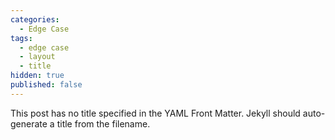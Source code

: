 ```yaml
---
categories:
  - Edge Case
tags:
  - edge case
  - layout
  - title
hidden: true
published: false
---
```


This post has no title specified in the YAML Front Matter. Jekyll should auto-generate a title from the filename.